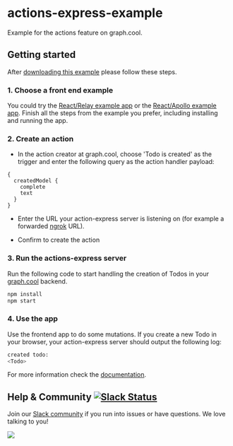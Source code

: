 # actions-express-example
Example for the actions feature on graph.cool.

## Getting started
After [downloading this example](https://github.com/graphcool-examples/actions-express-example/archive/master.zip) please follow these steps.

### 1. Choose a front end example
You could try the [React/Relay example app](https://github.com/graphcool-examples/react-relay-todo-example) or the [React/Apollo example app](https://github.com/graphcool-examples/react-apollo-todo-example). Finish all the steps from the example you prefer, including installing and running the app.

### 2. Create an action
* In the action creator at graph.cool, choose 'Todo is created' as the trigger and enter the following query as the action handler payload:
```grapqhl
{
  createdModel {
    complete
    text
  }
}
```

* Enter the URL your action-express server is listening on (for example a forwarded [ngrok](https://ngrok.com/) URL).

* Confirm to create the action

### 3. Run the actions-express server
Run the following code to start handling the creation of Todos in your [graph.cool](graph.cool) backend.

```sh
npm install
npm start
```

### 4. Use the app
Use the frontend app to do some mutations. If you create a new Todo in your browser, your action-express server should output the following log:

```sh
created todo:
<Todo>
```

For more information check the [documentation](http://docs.graph.cool/).


## Help & Community [![Slack Status](https://slack.graph.cool/badge.svg)](https://slack.graph.cool)

Join our [Slack community](http://slack.graph.cool/) if you run into issues or have questions. We love talking to you!

![](http://i.imgur.com/5RHR6Ku.png)
